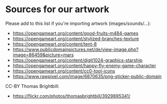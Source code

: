 # Sources for our artwork

Please add to this list if you're importing artwork (images/sounds/...):

* https://opengameart.org/content/good-fruits-m484-games
* https://opengameart.org/content/stylized-branches-texture
* https://opengameart.org/content/tent-8
* https://www.publicdomainpictures.net/de/view-image.php?image=86459&picture=mars
* https://opengameart.org/content/digit1024-graphics-starship
* https://opengameart.org/content/happy-fly-enemy-game-character
* https://opengameart.org/content/cc0-tool-icons
* https://www.rawpixel.com/image/6870635/png-sticker-public-domain

CC-BY Thomas Brightbill:

* https://flickr.com/photos/thomasbrightbill/3929895341/
